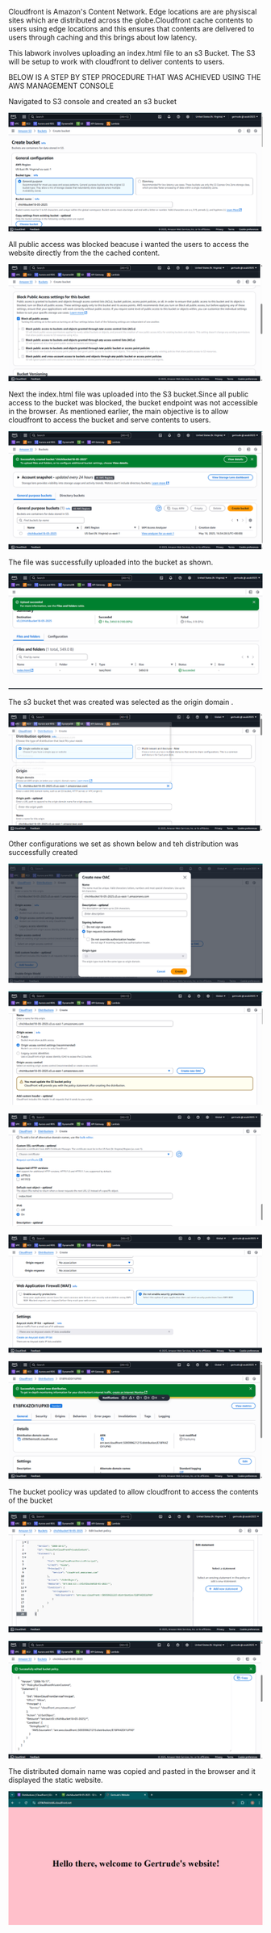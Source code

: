 Cloudfront is Amazon's Content Network. Edge locations are are physiscal sites which are distributed across the globe.Cloudfront cache contents to users using edge locations and this ensures that contents are delivered to users through caching and this brings about low latency.

This labwork involves uploading an index.html file to an s3 Bucket. The S3 will be setup to work with cloudfront to deliver contents to users.

BELOW IS A STEP BY STEP PROCEDURE THAT WAS ACHIEVED USING THE AWS MANAGEMENT CONSOLE

Navigated to S3 console and created an s3 bucket



![image alt](https://github.com/Gertrudechichi/Cloudfront/blob/c132455b3ea7015982a917af57a615b30d38cfe7/01_S3_Bucket%20creation%20cofiguration.png)

All public access was blocked beacuse i wanted the users to access the website directly from the the cached content.



![image alt](https://github.com/Gertrudechichi/Cloudfront/blob/c132455b3ea7015982a917af57a615b30d38cfe7/02_Blocking%20of%20Public%20access%20to%20S3%20bucket.png)




Next the index.html file was uploaded into the S3 bucket.Since all public access to the bucket was blocked, the bucket endpoint was not accessible in the browser. As mentioned earlier, the main objective is to allow cloudfront to access the bucket and serve contents to users. 



![image alt](https://github.com/Gertrudechichi/Cloudfront/blob/c132455b3ea7015982a917af57a615b30d38cfe7/03_Successful%20creation%20of%20S3%20bucket.png)





The file was successfully uploaded into the bucket as shown.




![image alt](https://github.com/Gertrudechichi/Cloudfront/blob/c132455b3ea7015982a917af57a615b30d38cfe7/04_HTML%20file%20upload%20in%20S3%20Bucket.png)




The s3 bucket thet was created was selected as the origin domain .




![image alt](https://github.com/Gertrudechichi/Cloudfront/blob/c132455b3ea7015982a917af57a615b30d38cfe7/05_Cloudfront%20distribution%20configuration%20_origin%20domain%20indiacted.png)





Other configurations we set as shown below  and teh distribution was successfully created


![image alt](https://github.com/Gertrudechichi/Cloudfront/blob/c132455b3ea7015982a917af57a615b30d38cfe7/06_Origin%20access%20creation.png)

![image alt](https://github.com/Gertrudechichi/Cloudfront/blob/c132455b3ea7015982a917af57a615b30d38cfe7/07_Origin%20access%20successfully%20selected.png)

![image alt](https://github.com/Gertrudechichi/Cloudfront/blob/c132455b3ea7015982a917af57a615b30d38cfe7/08_Default%20configurations.png)

![image alt](https://github.com/Gertrudechichi/Cloudfront/blob/c132455b3ea7015982a917af57a615b30d38cfe7/09_Firewall%20configuration.png)

![image alt](https://github.com/Gertrudechichi/Cloudfront/blob/c132455b3ea7015982a917af57a615b30d38cfe7/10_Successful%20creation%20of%20distribution.png)



The bucket poolicy was updated to allow cloudfront to access the contents of the bucket








![image alt](https://github.com/Gertrudechichi/Cloudfront/blob/c132455b3ea7015982a917af57a615b30d38cfe7/11_Updated%20bucket%20policy.png)

![image alt](https://github.com/Gertrudechichi/Cloudfront/blob/c132455b3ea7015982a917af57a615b30d38cfe7/12_Successful%20editing%20of%20the%20bucket%20policy.png)




The distributed domain name was copied and pasted in the browser and it displayed the static website.








![image alt](https://github.com/Gertrudechichi/Cloudfront/blob/c132455b3ea7015982a917af57a615b30d38cfe7/13_Distributed%20omain%20name%20pasted%20on%20the%20browser.png)
